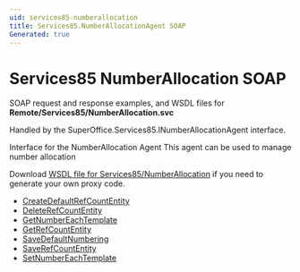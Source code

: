 ```yaml
---
uid: services85-numberallocation
title: Services85.NumberAllocationAgent SOAP
Generated: true
---
```


# Services85 NumberAllocation SOAP

SOAP request and response examples, and WSDL files for **Remote/Services85/NumberAllocation.svc**

Handled by the <see cref="T:SuperOffice.Services85.INumberAllocationAgent">SuperOffice.Services85.INumberAllocationAgent</see> interface.

Interface for the NumberAllocation Agent
This agent can be used to manage number allocation

Download [WSDL file for Services85/NumberAllocation](../Services85-NumberAllocation.md) if you need to generate your own proxy code.

* [CreateDefaultRefCountEntity](CreateDefaultRefCountEntity.md)
* [DeleteRefCountEntity](DeleteRefCountEntity.md)
* [GetNumberEachTemplate](GetNumberEachTemplate.md)
* [GetRefCountEntity](GetRefCountEntity.md)
* [SaveDefaultNumbering](SaveDefaultNumbering.md)
* [SaveRefCountEntity](SaveRefCountEntity.md)
* [SetNumberEachTemplate](SetNumberEachTemplate.md)
